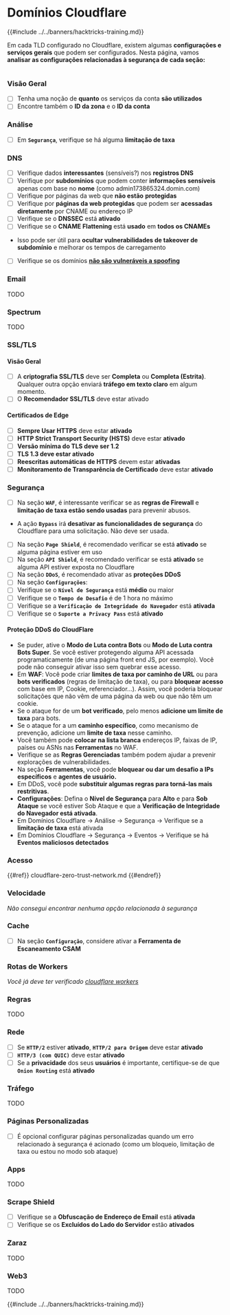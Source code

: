 # Domínios Cloudflare

{{#include ../../banners/hacktricks-training.md}}

Em cada TLD configurado no Cloudflare, existem algumas **configurações e serviços gerais** que podem ser configurados. Nesta página, vamos **analisar as configurações relacionadas à segurança de cada seção:**

<figure><img src="../../images/image (101).png" alt=""><figcaption></figcaption></figure>

### Visão Geral

- [ ] Tenha uma noção de **quanto** os serviços da conta **são utilizados**
- [ ] Encontre também o **ID da zona** e o **ID da conta**

### Análise

- [ ] Em **`Segurança`**, verifique se há alguma **limitação de taxa**

### DNS

- [ ] Verifique dados **interessantes** (sensíveis?) nos **registros DNS**
- [ ] Verifique por **subdomínios** que podem conter **informações sensíveis** apenas com base no **nome** (como admin173865324.domin.com)
- [ ] Verifique por páginas da web que **não estão** **protegidas**
- [ ] Verifique por **páginas da web protegidas** que podem ser **acessadas diretamente** por CNAME ou endereço IP
- [ ] Verifique se o **DNSSEC** está **ativado**
- [ ] Verifique se o **CNAME Flattening** está **usado** em **todos os CNAMEs**
- Isso pode ser útil para **ocultar vulnerabilidades de takeover de subdomínio** e melhorar os tempos de carregamento
- [ ] Verifique se os domínios [**não são vulneráveis a spoofing**](https://book.hacktricks.wiki/en/network-services-pentesting/pentesting-smtp/index.html#mail-spoofing)

### **Email**

TODO

### Spectrum

TODO

### SSL/TLS

#### **Visão Geral**

- [ ] A **criptografia SSL/TLS** deve ser **Completa** ou **Completa (Estrita)**. Qualquer outra opção enviará **tráfego em texto claro** em algum momento.
- [ ] O **Recomendador SSL/TLS** deve estar ativado

#### Certificados de Edge

- [ ] **Sempre Usar HTTPS** deve estar **ativado**
- [ ] **HTTP Strict Transport Security (HSTS)** deve estar **ativado**
- [ ] **Versão mínima do TLS deve ser 1.2**
- [ ] **TLS 1.3 deve estar ativado**
- [ ] **Reescritas automáticas de HTTPS** devem estar **ativadas**
- [ ] **Monitoramento de Transparência de Certificado** deve estar **ativado**

### **Segurança**

- [ ] Na seção **`WAF`**, é interessante verificar se as **regras de Firewall** e **limitação de taxa estão sendo usadas** para prevenir abusos.
- A ação **`Bypass`** irá **desativar as funcionalidades de segurança** do Cloudflare para uma solicitação. Não deve ser usada.
- [ ] Na seção **`Page Shield`**, é recomendado verificar se está **ativado** se alguma página estiver em uso
- [ ] Na seção **`API Shield`**, é recomendado verificar se está **ativado** se alguma API estiver exposta no Cloudflare
- [ ] Na seção **`DDoS`**, é recomendado ativar as **proteções DDoS**
- [ ] Na seção **`Configurações`**:
- [ ] Verifique se o **`Nível de Segurança`** está **médio** ou maior
- [ ] Verifique se o **`Tempo de Desafio`** é de 1 hora no máximo
- [ ] Verifique se a **`Verificação de Integridade do Navegador`** está **ativada**
- [ ] Verifique se o **`Suporte a Privacy Pass`** está **ativado**

#### **Proteção DDoS do CloudFlare**

- Se puder, ative o **Modo de Luta contra Bots** ou **Modo de Luta contra Bots Super**. Se você estiver protegendo alguma API acessada programaticamente (de uma página front end JS, por exemplo). Você pode não conseguir ativar isso sem quebrar esse acesso.
- Em **WAF**: Você pode criar **limites de taxa por caminho de URL** ou para **bots verificados** (regras de limitação de taxa), ou para **bloquear acesso** com base em IP, Cookie, referenciador...). Assim, você poderia bloquear solicitações que não vêm de uma página da web ou que não têm um cookie.
- Se o ataque for de um **bot verificado**, pelo menos **adicione um limite de taxa** para bots.
- Se o ataque for a um **caminho específico**, como mecanismo de prevenção, adicione um **limite de taxa** nesse caminho.
- Você também pode **colocar na lista branca** endereços IP, faixas de IP, países ou ASNs nas **Ferramentas** no WAF.
- Verifique se as **Regras Gerenciadas** também podem ajudar a prevenir explorações de vulnerabilidades.
- Na seção **Ferramentas**, você pode **bloquear ou dar um desafio a IPs específicos** e **agentes de usuário.**
- Em DDoS, você pode **substituir algumas regras para torná-las mais restritivas**.
- **Configurações**: Defina o **Nível de Segurança** para **Alto** e para **Sob Ataque** se você estiver Sob Ataque e que a **Verificação de Integridade do Navegador está ativada**.
- Em Domínios Cloudflare -> Análise -> Segurança -> Verifique se a **limitação de taxa** está ativada
- Em Domínios Cloudflare -> Segurança -> Eventos -> Verifique se há **Eventos maliciosos detectados**

### Acesso

{{#ref}}
cloudflare-zero-trust-network.md
{{#endref}}

### Velocidade

_Não consegui encontrar nenhuma opção relacionada à segurança_

### Cache

- [ ] Na seção **`Configuração`**, considere ativar a **Ferramenta de Escaneamento CSAM**

### **Rotas de Workers**

_Você já deve ter verificado_ [_cloudflare workers_](#workers)

### Regras

TODO

### Rede

- [ ] Se **`HTTP/2`** estiver **ativado**, **`HTTP/2 para Origem`** deve estar **ativado**
- [ ] **`HTTP/3 (com QUIC)`** deve estar **ativado**
- [ ] Se a **privacidade** dos seus **usuários** é importante, certifique-se de que **`Onion Routing`** está **ativado**

### **Tráfego**

TODO

### Páginas Personalizadas

- [ ] É opcional configurar páginas personalizadas quando um erro relacionado à segurança é acionado (como um bloqueio, limitação de taxa ou estou no modo sob ataque)

### Apps

TODO

### Scrape Shield

- [ ] Verifique se a **Obfuscação de Endereço de Email** está **ativada**
- [ ] Verifique se os **Excluídos do Lado do Servidor** estão **ativados**

### **Zaraz**

TODO

### **Web3**

TODO

{{#include ../../banners/hacktricks-training.md}}
